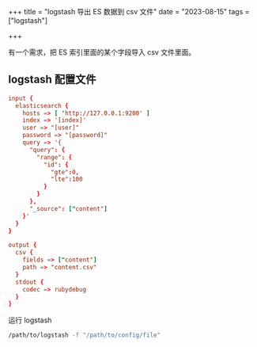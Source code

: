 +++
title = "logstash 导出 ES 数据到 csv 文件"
date = "2023-08-15"
tags = ["logstash"]

+++



有一个需求，把 ES 索引里面的某个字段导入 csv 文件里面。




## logstash 配置文件

```conf
input {
  elasticsearch {
    hosts => [ 'http://127.0.0.1:9200' ]
    index => '[index]'
    user => "[user]"
    password => "[password]"
    query => '{
      "query": {
        "range": {
          "id": {
            "gte":0,
            "lte":100
          }
        }
      },
      "_source": ["content"]
    }'
  }
}

output {
  csv {
    fields => ["content"]
    path => "content.csv"
  }
  stdout {
    codec => rubydebug
  }
}

```



运行 logstash

```bash
/path/to/logstash -f "/path/to/config/file"
```

